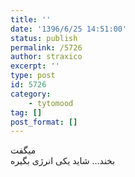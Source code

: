 ```yaml
---
title: ''
date: '1396/6/25 14:51:00'
status: publish
permalink: /5726
author: straxico
excerpt: ''
type: post
id: 5726
category:
    - tytomood
tag: []
post_format: []
---
```

میگفت  
بخند… شاید یکی انرژی بگیره